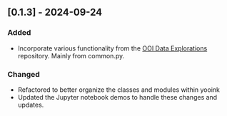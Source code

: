 ## [0.1.3] - 2024-09-24
### Added
- Incorporate various functionality from the [OOI Data Explorations](https://github.com/oceanobservatories/ooi-data-explorations/tree/master/python) 
  repository. Mainly from common.py.

### Changed
- Refactored to better organize the classes and modules within yooink
- Updated the Jupyter notebook demos to handle these changes and updates.
